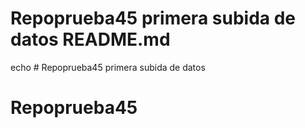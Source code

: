 # Repoprueba45 primera subida de datos README.md

echo # Repoprueba45 primera subida de datos
# Repoprueba45
